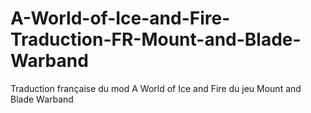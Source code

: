 # A-World-of-Ice-and-Fire-Traduction-FR-Mount-and-Blade-Warband
Traduction française du mod A World of Ice and Fire du jeu Mount and Blade Warband
